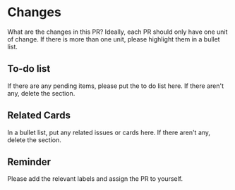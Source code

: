 # Changes

What are the changes in this PR? Ideally, each PR should only have one
unit of change. If there is more than one unit, please highlight them
in a bullet list.

## To-do list

If there are any pending items, please put the to do list here. If
there aren't any, delete the section.

## Related Cards

In a bullet list, put any related issues or cards here. If there
aren't any, delete the section.

## Reminder

Please add the relevant labels and assign the PR to yourself.
